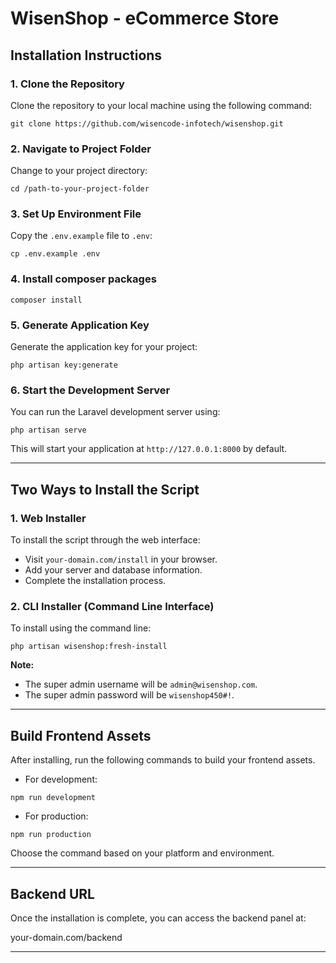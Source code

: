 # WisenShop - eCommerce Store

## Installation Instructions

### 1. Clone the Repository

Clone the repository to your local machine using the following command:

```git clone https://github.com/wisencode-infotech/wisenshop.git```

### 2. Navigate to Project Folder

Change to your project directory:

```cd /path-to-your-project-folder```

### 3. Set Up Environment File

Copy the `.env.example` file to `.env`:

```cp .env.example .env```

### 4. Install composer packages

```composer install```

### 5. Generate Application Key

Generate the application key for your project:

```php artisan key:generate```

### 6. Start the Development Server

You can run the Laravel development server using:

```php artisan serve```

This will start your application at `http://127.0.0.1:8000` by default.

---

## Two Ways to Install the Script

### 1. Web Installer

To install the script through the web interface:

- Visit `your-domain.com/install` in your browser.
- Add your server and database information.
- Complete the installation process.

### 2. CLI Installer (Command Line Interface)

To install using the command line:

```php artisan wisenshop:fresh-install```

**Note:**
- The super admin username will be `admin@wisenshop.com`.
- The super admin password will be `wisenshop450#!`.

---

## Build Frontend Assets

After installing, run the following commands to build your frontend assets.

- For development:

```npm run development```

- For production:

```npm run production```

Choose the command based on your platform and environment.

---

## Backend URL

Once the installation is complete, you can access the backend panel at:

your-domain.com/backend

---
